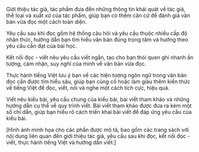 Giới thiệu tác giả, tác phẩm đưa đến những thông tin khái quát về tác giả, thể loại và xuất xứ của tác phẩm, giúp bạn có thêm căn cứ để đánh giá văn bản vừa đọc một cách toàn diện.

Yêu cầu sau khi đọc gồm hệ thống câu hỏi và yêu cầu thuộc nhiều cấp độ nhận thức, hướng dẫn bạn tìm hiểu văn bản đúng trọng tâm và hướng theo yêu cầu cần đạt của bài học.

Kết nối đọc - viết nêu yêu cầu viết ngắn, tạo cho bạn thói quen ghi nhanh ấn tượng, cảm nhận, suy nghĩ của mình về văn bản vừa đọc.

Thực hành tiếng Việt lưu ý bạn về các hiện tượng ngôn ngữ trong văn bản đọc cần được tìm hiểu sâu, giúp bạn củng cố hoặc làm giàu thêm kiến thức về tiếng Việt để đọc, viết, nói và nghe một cách tích cực, hiệu quả.

Viết nêu kiểu bài, yêu cầu chung của kiểu bài, bài viết tham khảo và những hướng dẫn cụ thể về quy trình viết. Bài viết tham khảo được đưa ra kèm một số chỉ dẫn, giúp bạn hiểu rõ cách triển khai bài viết để đáp ứng yêu cầu của kiểu bài.

[Hình ảnh minh họa cho các phần được mô tả, bao gồm các trang sách với nội dung liên quan đến giới thiệu tác giả, yêu cầu sau khi đọc, kết nối đọc - viết, thực hành tiếng Việt và hướng dẫn viết.]